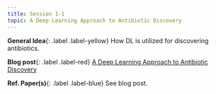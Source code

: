 ```yaml
---
title: Session 1-1
topic: A Deep Learning Approach to Antibiotic Discovery
---
```




**General Idea**{: .label .label-yellow}
How DL is utilized for discovering antibiotics.

**Blog post**{: .label .label-red} [A Deep Learning Approach to Antibiotic Discovery](https://saadetbaltaci.github.io/posts/2023/02/blog-post-1/)

**Ref. Paper(s)**{: .label .label-blue}
See blog post.
